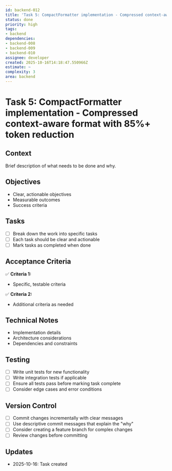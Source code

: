 ```yaml
---
id: backend-012
title: 'Task 5: CompactFormatter implementation - Compressed context-aware format with 85%+ token reduction'
status: done
priority: high
tags:
- backend
dependencies:
- backend-008
- backend-009
- backend-010
assignee: developer
created: 2025-10-16T14:18:47.550966Z
estimate: ~
complexity: 3
area: backend
---
```


# Task 5: CompactFormatter implementation - Compressed context-aware format with 85%+ token reduction

## Context
Brief description of what needs to be done and why.

## Objectives
- Clear, actionable objectives
- Measurable outcomes
- Success criteria

## Tasks
- [ ] Break down the work into specific tasks
- [ ] Each task should be clear and actionable
- [ ] Mark tasks as completed when done

## Acceptance Criteria
✅ **Criteria 1:**
- Specific, testable criteria

✅ **Criteria 2:**
- Additional criteria as needed

## Technical Notes
- Implementation details
- Architecture considerations
- Dependencies and constraints

## Testing
- [ ] Write unit tests for new functionality
- [ ] Write integration tests if applicable
- [ ] Ensure all tests pass before marking task complete
- [ ] Consider edge cases and error conditions

## Version Control
- [ ] Commit changes incrementally with clear messages
- [ ] Use descriptive commit messages that explain the "why"
- [ ] Consider creating a feature branch for complex changes
- [ ] Review changes before committing

## Updates
- 2025-10-16: Task created